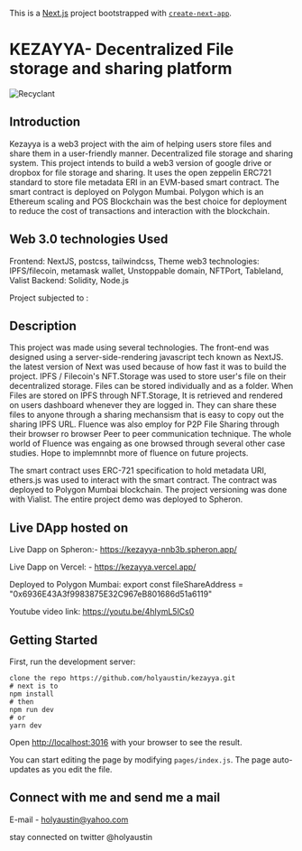 This is a [Next.js](https://nextjs.org/) project bootstrapped with [`create-next-app`](https://github.com/zeit/next.js/tree/canary/packages/create-next-app).


# KEZAYYA- Decentralized File storage and sharing platform
![Recyclant](https://bafkreievjsq4glmoz4lzvwob6yfsaifpbufsnj47oz47ml4oa6dh4enhbi.ipfs.nftstorage.link/)

## Introduction
Kezayya is a web3 project with the aim of helping users store files and share them in a user-friendly manner. Decentralized file storage and sharing system. This project intends to build a web3 version of google drive or dropbox for file storage and sharing. It uses the open zeppelin ERC721 standard to store file metadata ERI in an EVM-based smart contract. The smart contract is deployed on Polygon Mumbai. Polygon which is an Ethereum scaling and POS Blockchain was the best choice for deployment to reduce the cost of transactions and interaction with the blockchain.
 

## Web 3.0 technologies Used

Frontend: NextJS, postcss, tailwindcss, Theme
web3 technologies: IPFS/filecoin, metamask wallet, Unstoppable domain, NFTPort, Tableland, Valist
Backend: Solidity, Node.js

Project subjected to :  

## Description
This project was made using several technologies. The front-end was designed using a server-side-rendering javascript tech known as NextJS. the latest version of Next was used because of how fast it was to build the project.  IPFS / Filecoin's NFT.Storage was used to store user's file on their decentralized storage. Files can be stored individually and as a folder. When Files are stored on IPFS through NFT.Storage, It is retrieved and rendered on users dashboard whenever they are logged in. They can share these files to anyone through a sharing mechansism that is easy to copy out the sharing IPFS URL.
 Fluence was also employ for P2P File Sharing through their browser ro browser Peer to peer communication technique. The whole world of Fluence was engaing as one browsed through several other case studies. Hope to implemnnbt more of fluence on future projects.

The smart contract uses ERC-721 specification to hold metadata URI, ethers.js was used to interact with the smart contract. The contract was deployed to Polygon Mumbai blockchain. The project versioning was done with Vialist. The entire project demo was deployed to Spheron. 

## Live DApp hosted on
Live Dapp on Spheron:- https://kezayya-nnb3b.spheron.app/

Live Dapp on Vercel: - https://kezayya.vercel.app/

Deployed to Polygon Mumbai: 
  export const fileShareAddress = "0x6936E43A3f9983875E32C967eB801686d51a6119"

Youtube video link: https://youtu.be/4hIymL5lCs0

## Getting Started

First, run the development server:


```
clone the repo https://github.com/holyaustin/kezayya.git
# next is to 
npm install
# then
npm run dev
# or
yarn dev
```

Open [http://localhost:3016](http://localhost:3016) with your browser to see the result.

You can start editing the page by modifying `pages/index.js`. The page auto-updates as you edit the file.

## Connect with me and send me a mail

E-mail - holyaustin@yahoo.com

stay connected on twitter @holyaustin
